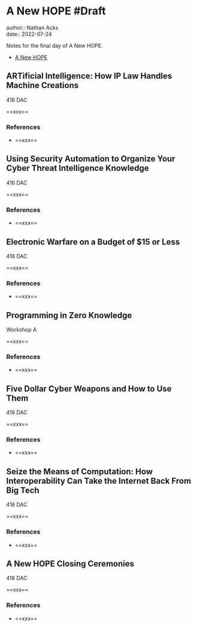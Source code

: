 # A New HOPE #Draft

author:: Nathan Acks  
date:: 2022-07-24

Notes for the final day of A New HOPE.

* [A New HOPE](https://xiv.hope.net/)

## ARTificial Intelligence: How IP Law Handles Machine Creations

416 DAC

==xxx==

### References

* ==xxx==

## Using Security Automation to Organize Your Cyber Threat Intelligence Knowledge

416 DAC

==xxx==

### References

* ==xxx==

## Electronic Warfare on a Budget of $15 or Less

416 DAC

==xxx==

### References

* ==xxx==

## Programming in Zero Knowledge

Workshop A

==xxx==

### References

* ==xxx==

## Five Dollar Cyber Weapons and How to Use Them

416 DAC

==xxx==

### References

* ==xxx==

## Seize the Means of Computation: How Interoperability Can Take the Internet Back From Big Tech

416 DAC

==xxx==

### References

* ==xxx==

## A New HOPE Closing Ceremonies

416 DAC

==xxx==

### References

* ==xxx==
